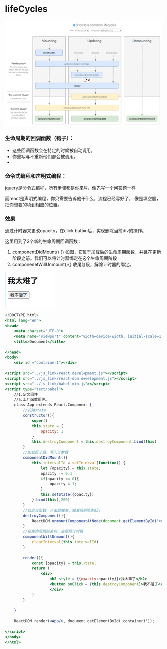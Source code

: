 # lifeCycles



![](../.gitbook/assets/image%20%2839%29.png)

### 生命周期的回调函数（钩子）：

* 这些回调函数会在特定的时候被自动调用。
* 你重写与不重新他们都会被调用。
* 
### **命令式编程和声明式编程：**

jquery是命令式编程，所有步骤都是你来写，像先写一个问答题一样

而react是声明式编程，你只需要告诉他干什么，流程已经写好了， 像是填空题，把你想要的填到相应的位置。

### 效果

通过计时器来更改opacity，在click button后，实现删除当前div的操作。

这里用到了2个新的生命周期回调函数：

1. componentDidMount\(\) {} 如图，它属于加载后的生命周期函数，并且在更新阶段之前。我们可以将计时器绑定在这个生命周期阶段
2. componenetWillUnmount\(\){} 收尾阶段，解除计时器的绑定。

![](../.gitbook/assets/image%20%2840%29.png)

```jsx
<!DOCTYPE html>
<html lang="en">
<head>
    <meta charset="UTF-8">
    <meta name="viewport" content="width=device-width, initial-scale=1.0">
    <title>Document</title>

</head>
<body>
    <div id ="container1"></div>

<script src="../js_link/react.development.js"></script>
<script src="../js_link/react-dom.development.js"></script>
<script src="../js_link/babel.min.js"></script>
<script type="text/babel">
    //1.定义组件
    //a.工厂函数组件。
    class App extends React.Component {
        //初始state
        constructor(){
            super()
            this.state = {
                opacity: 1
            }
            this.destroyComponent = this.destroyComponent.bind(this)
        }
        //加载好了后，写入计数器
        componentDidMount(){
            this.intervalId = setInterval(function() {
                let {opacity} = this.state;
                opacity -= 0.1
                if(opacity <= 0){
                    opacity = 1;
                }
                this.setState({opacity})
            }.bind(this),200)
        }
        //自定义函数，点击后触发，触发后删除主div
        destroyComponent(){
            ReactDOM.unmountComponentAtNode(document.getElementById("container1"))
        }
        //在生命周期结束前，去删除计时器
        componentWillUnmount(){
            clearInterval(this.intervalId)
        }

        render(){
            const {opacity} = this.state;
            return (
                <div>
                    <h2 style = {{opacity:opacity}}>我太难了</h2>
                    <button onClick = {this.destroyComponent}>我不活了</button>
                    </div>
            )
        }
        
    }

    ReactDOM.render(<App/>, document.getElementById('container1'));

</script>
</body>
</html>
```

